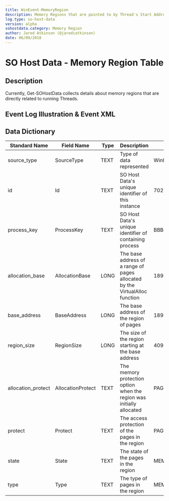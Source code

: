 ```yaml
---
title: WinEvent-MemoryRegion
description: Memory Regions that are pointed to by Thread's Start Address.
log.type: so-host-data
version: alpha
sohostdata.category: Memory Region
author: Jared Atkinson (@jaredcatkinson)
date: 06/09/2018
---
```


# SO Host Data - Memory Region Table

## Description

Currently, Get-SOHostData collects details about memory regions that are directly related to running Threads. 

## Event Log Illustration & Event XML

## Data Dictionary

|	Standard Name	|	Field Name	|	Type	|	Description	|	Sample Value	|
|	-------------	|	----------	|	-------	|	-----------	|	------------	|
|	source_type	|	SourceType	|	TEXT	|	Type of data represented	|	WinEvent-MemoryRegion	|
|	id	|	Id	|	TEXT	|	SO Host Data's unique identifier of this instance	|	702B162209227ABEAB3980BA3B3252CF391233747B036B9F65DAF2E015579019	|
|	process_key	|	ProcessKey	|	TEXT	|	SO Host Data's unique identifier of containing process	|	BBB8A0D8A8A3EF0148FE5E4DF188E7FC39741EE4554152B9E6513FE95F4E377B	|
|	allocation_base	|	AllocationBase	|	LONG	|	The base address of a range of pages allocated by the VirtualAlloc function	|	1896232255488	|
|	base_address	|	BaseAddress	|	LONG	|	The base address of the region of pages	|	1896232255488	|
|	region_size	|	RegionSize	|	LONG	|	The size of the region starting at the base address	|	4096	|
|	allocation_protect	|	AllocationProtect	|	TEXT	|	The memory protection option when the region was initially allocated	|	PAGE_EXECUTE_READWRITE	|
|	protect	|	Protect	|	TEXT	|	The access protection of the pages in the region	|	PAGE_EXECUTE_READWRITE	|
|	state	|	State	|	TEXT	|	The state of the pages in the region	|	MEM_COMMIT	|
|	type	|	Type	|	TEXT	|	The type of pages in the region	|	MEM_PRIVATE	|
